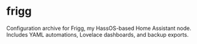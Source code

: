 # frigg
Configuration archive for Frigg, my HassOS-based Home Assistant node. Includes YAML automations, Lovelace dashboards, and backup exports.
